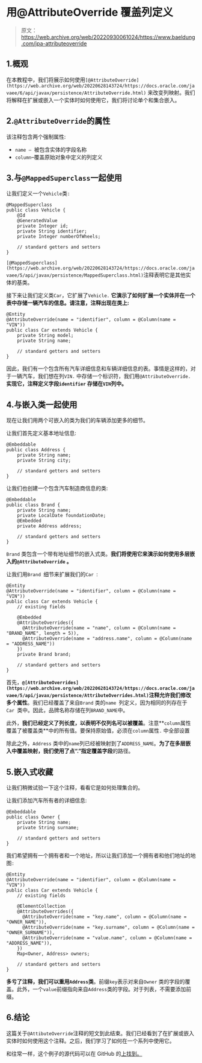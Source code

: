 # 用@AttributeOverride 覆盖列定义

> 原文：<https://web.archive.org/web/20220930061024/https://www.baeldung.com/jpa-attributeoverride>

## 1.概观

在本教程中，我们将展示如何使用`[@AttributeOverride](https://web.archive.org/web/20220628143724/https://docs.oracle.com/javaee/6/api/javax/persistence/AttributeOverride.html)` 来改变列映射。我们将解释在扩展或嵌入一个实体时如何使用它，我们将讨论单个和集合嵌入。

## 2.`@AttributeOverride`的属性

该注释包含两个强制属性:

*   `name – `被包含实体的字段名称
*   `column`–覆盖原始对象中定义的列定义

## 3.与`@MappedSuperclass`一起使用

让我们定义一个`Vehicle`类`:`

```
@MappedSuperclass
public class Vehicle {
    @Id
    @GeneratedValue
    private Integer id;
    private String identifier;
    private Integer numberOfWheels;

    // standard getters and setters
}
```

`[@MappedSuperclass](https://web.archive.org/web/20220628143724/https://docs.oracle.com/javaee/5/api/javax/persistence/MappedSuperclass.html)`注释表明它是其他实体的基类。

接下来让我们定义类`Car`，它扩展了`Vehicle.` **它演示了如何扩展一个实体并在一个表中存储一辆汽车的信息。请注意，注释出现在类上:**

```
@Entity
@AttributeOverride(name = "identifier", column = @Column(name = "VIN"))
public class Car extends Vehicle {
    private String model;
    private String name;

    // standard getters and setters
}
```

因此，我们有一个包含所有汽车详细信息和车辆详细信息的表。事情是这样的，对于一辆汽车，我们想在列`VIN.` 中存储一个标识符，我们用`@AttributeOverride.` **实现它，注释定义字段`identifier` 存储在`VIN`列中。**

## 4.与嵌入类一起使用

现在让我们用两个可嵌入的类为我们的车辆添加更多的细节。

让我们首先定义基本地址信息:

```
@Embeddable
public class Address {
    private String name;
    private String city;

    // standard getters and setters
}
```

让我们也创建一个包含汽车制造商信息的类:

```
@Embeddable
public class Brand {
    private String name;
    private LocalDate foundationDate;
    @Embedded
    private Address address;

    // standard getters and setters
}
```

`Brand` 类包含一个带有地址细节的嵌入式类。**我们将使用它来演示如何使用多层嵌入的`@AttributeOverride` 。**

让我们用`Brand `细节来扩展我们的`Car `:

```
@Entity
@AttributeOverride(name = "identifier", column = @Column(name = "VIN"))
public class Car extends Vehicle {
    // existing fields

    @Embedded
    @AttributeOverrides({
      @AttributeOverride(name = "name", column = @Column(name = "BRAND_NAME", length = 5)),
      @AttributeOverride(name = "address.name", column = @Column(name = "ADDRESS_NAME"))
    })
    private Brand brand;

    // standard getters and setters
}
```

首先，**`@[AttributeOverrides](https://web.archive.org/web/20220628143724/https://docs.oracle.com/javaee/5/api/javax/persistence/AttributeOverrides.html)`注释允许我们修改多个属性**。我们已经覆盖了来自`Brand` 类的`name `列定义，因为相同的列存在于`Car `类中。因此，品牌名称存储在列`BRAND_NAME`中。

此外，**我们已经定义了列长度，以表明不仅列名可以被覆盖**。注意**`column`属性覆盖了被覆盖类**中的所有值。要保持原始值，必须在`column`属性`.` 中全部设置

除此之外，`Address` 类中的`name`列已经被映射到了`ADDRESS_NAME`。**为了在多层嵌入中覆盖映射，我们使用了点“.”指定覆盖字段**的路径。

## 5.嵌入式收藏

让我们稍微试验一下这个注释，看看它是如何处理集合的。

让我们添加汽车所有者的详细信息:

```
@Embeddable
public class Owner {
    private String name;
    private String surname;

    // standard getters and setters
}
```

我们希望拥有一个拥有者和一个地址，所以让我们添加一个拥有者和他们地址的地图`:`

```
@Entity
@AttributeOverride(name = "identifier", column = @Column(name = "VIN"))
public class Car extends Vehicle {
    // existing fields

    @ElementCollection
    @AttributeOverrides({
      @AttributeOverride(name = "key.name", column = @Column(name = "OWNER_NAME")),
      @AttributeOverride(name = "key.surname", column = @Column(name = "OWNER_SURNAME")),
      @AttributeOverride(name = "value.name", column = @Column(name = "ADDRESS_NAME")),
    })
    Map<Owner, Address> owners;

    // standard getters and setters
}
```

**多亏了注释，我们可以重用`Address`类**。前缀`key`表示对来自`Owner` 类的字段的覆盖。此外，一个`value`前缀指向来自`Address`类的字段。对于列表，不需要添加前缀。

## 6.结论

这篇关于`@AttibuteOverride`注释的短文到此结束。我们已经看到了在扩展或嵌入实体时如何使用这个注释。之后，我们学习了如何在一个系列中使用它。

和往常一样，这个例子的源代码可以在 GitHub 的[上找到。](https://web.archive.org/web/20220628143724/https://github.com/eugenp/tutorials/tree/master/persistence-modules/spring-data-jpa-annotations)